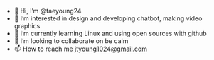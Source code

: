 - 👋 Hi, I’m @taeyoung24
- 👀 I’m interested in design and developing chatbot, making video graphics
- 🌱 I’m currently learning Linux and using open sources with github
- 💞️ I’m looking to collaborate on be calm
- 📫 How to reach me jtyoung1024@gmail.com

<!---
taeyoung24/taeyoung24 is a ✨ special ✨ repository because its `README.md` (this file) appears on your GitHub profile.
You can click the Preview link to take a look at your changes.
--->
